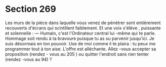 # Section 269

Les murs de la pièce dans laquelle vous venez de pénétrer sont
entièrement recouverts d'écrans qui scintillent faiblement. Et
une voix s'élève , puissante et solennelle :
— Humain, c'est l'Ordinateur central lui -même qui te parle.
Hommage soit rendu à ta bravoure puisque tu as su parvenir
jusqu'ici. Je suis désormais en ton pouvoir. Use de moi comme il
te plaira : tu peux me programmer tout à ton  aise.
L'offre est alléchante. Allez -vous accepter sa proposition (rendez -
vous au 205 ) ou quitter l'endroit sans rien tenter (rendez -vous
au 94) ?